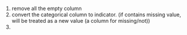 1. remove all the empty column
2. convert the categorical column to indicator. (if contains missing value, will be treated as a new value (a column for missing/not))
3. 